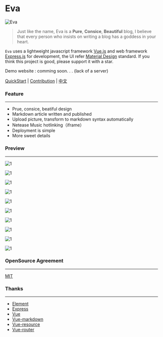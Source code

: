 # Eva
![Eva](/screenshots/eva.jpg)

> Just like the name, Eva is a **Pure**, **Consice**, **Beautiful** blog, I believe that every person who insists on writing a blog has a goddess in your heart.

`Eva` uses a lightweight javascript framework [Vue.js](https://vuejs.org/) and web framework [Express.js](https://expressjs.com/) for development, the UI refer [Material Design](https://github.com/1sters/material_design_zh) standard. If you think this project is good, please support it with a star.

Demo website : comming soon. . . (lack of a server)

[QuickStart](quickstart.md) | [Contribution](contribution.md) | [中文](README.md) 

### Feature

---

* Prue, consice, beatiful design
* Markdown article written and published
* Upload picture, transform to markdown syntax automatically
* Netease Music hotlinking（iframe）
* Deployment is simple
* More sweet details

### Preview

---

![1](/screenshots/1.png)

![1](/screenshots/2.png)

![1](/screenshots/3.png)

![1](/screenshots/12.png)

![1](/screenshots/4.png)

![1](/screenshots/5.png)

![1](/screenshots/6.png)

![1](/screenshots/7.png)

![1](/screenshots/8.png)

![1](/screenshots/9.png)



### OpenSource Agreement

---

[MIT](LICENSE)

### Thanks

---

- [Element](https://github.com/ElemeFE/element)
- [Express](https://github.com/expressjs/express)
- [Vue](https://github.com/vuejs/vue)
- [Vue-markdown](https://github.com/miaolz123/vue-markdown)
- [Vue-resource](https://github.com/pagekit/vue-resource)
- [Vue-router](https://github.com/vuejs/vue-router)